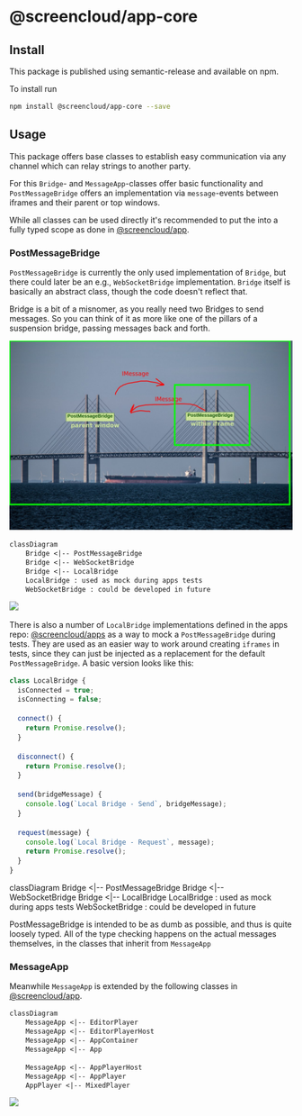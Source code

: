 # @screencloud/app-core

## Install

This package is published using semantic-release and available on npm.

To install run

```bash
npm install @screencloud/app-core --save
```

## Usage

This package offers base classes to establish easy communication via any channel which can relay strings to another party.

For this `Bridge`- and `MessageApp`-classes offer basic functionality and `PostMessageBridge` offers an implementation via
`message`-events between iframes and their parent or top windows.

While all classes can be used directly it's recommended to put the into a fully typed scope as done in [@screencloud/app](https://github.com/screencloud/app).

### PostMessageBridge

`PostMessageBridge` is currently the only used implementation of `Bridge`, but there could later be an e.g., `WebSocketBridge` implementation. `Bridge` itself is basically an abstract class, though the code doesn't reflect that.

Bridge is a bit of a misnomer, as you really need two Bridges to send messages. So you can think of it as more like one of the pillars of a suspension bridge, passing messages back and forth.

![](docs/postmessagebridge-communication.jpg)

```mermaid
classDiagram
    Bridge <|-- PostMessageBridge
    Bridge <|-- WebSocketBridge
    Bridge <|-- LocalBridge
    LocalBridge : used as mock during apps tests
    WebSocketBridge : could be developed in future

```

[![](https://mermaid.ink/img/eyJjb2RlIjoiY2xhc3NEaWFncmFtXG4gICAgQnJpZGdlIDx8LS0gUG9zdE1lc3NhZ2VCcmlkZ2VcbiAgICBCcmlkZ2UgPHwtLSBXZWJTb2NrZXRCcmlkZ2VcbiAgICBCcmlkZ2UgPHwtLSBMb2NhbEJyaWRnZVxuICAgIExvY2FsQnJpZGdlIDogdXNlZCBhcyBtb2NrIGR1cmluZyBhcHBzIHRlc3RzXG4gICAgV2ViU29ja2V0QnJpZGdlIDogY291bGQgYmUgZGV2ZWxvcGVkIGluIGZ1dHVyZVxuIiwibWVybWFpZCI6eyJ0aGVtZSI6ImZvcmVzdCJ9fQ)](https://mermaid-js.github.io/mermaid-live-editor/#/edit/eyJjb2RlIjoiY2xhc3NEaWFncmFtXG4gICAgQnJpZGdlIDx8LS0gUG9zdE1lc3NhZ2VCcmlkZ2VcbiAgICBCcmlkZ2UgPHwtLSBXZWJTb2NrZXRCcmlkZ2VcbiAgICBCcmlkZ2UgPHwtLSBMb2NhbEJyaWRnZVxuICAgIExvY2FsQnJpZGdlIDogdXNlZCBhcyBtb2NrIGR1cmluZyBhcHBzIHRlc3RzXG4gICAgV2ViU29ja2V0QnJpZGdlIDogY291bGQgYmUgZGV2ZWxvcGVkIGluIGZ1dHVyZVxuIiwibWVybWFpZCI6eyJ0aGVtZSI6ImZvcmVzdCJ9fQ)

There is also a number of `LocalBridge` implementations defined in the apps repo: [@screencloud/apps](https://github.com/screencloud/apps) as a way to mock a `PostMessageBridge` during tests. They are used as an easier way to work around creating `iframes` in tests, since they can just be injected as a replacement for the default `PostMessageBridge`. A basic version looks like this:

``` javascript
class LocalBridge {
  isConnected = true;
  isConnecting = false;

  connect() {
    return Promise.resolve();
  }

  disconnect() {
    return Promise.resolve();
  }

  send(bridgeMessage) {
    console.log(`Local Bridge - Send`, bridgeMessage);
  }

  request(message) {
    console.log(`Local Bridge - Request`, message);
    return Promise.resolve();
  }
}
```
classDiagram
    Bridge <|-- PostMessageBridge
    Bridge <|-- WebSocketBridge
    Bridge <|-- LocalBridge
    LocalBridge : used as mock during apps tests
    WebSocketBridge : could be developed in future

PostMessageBridge is intended to be as dumb as possible, and thus is quite loosely typed. All of the type checking happens on the actual messages themselves, in the classes that inherit from `MessageApp`


### MessageApp

Meanwhile `MessageApp` is extended by the following classes in [@screencloud/app](https://github.com/screencloud/app).

```mermaid
classDiagram
    MessageApp <|-- EditorPlayer
    MessageApp <|-- EditorPlayerHost
    MessageApp <|-- AppContainer
    MessageApp <|-- App

    MessageApp <|-- AppPlayerHost
    MessageApp <|-- AppPlayer
    AppPlayer <|-- MixedPlayer
```

[![](https://mermaid.ink/img/eyJjb2RlIjoiY2xhc3NEaWFncmFtXG4gICAgTWVzc2FnZUFwcCA8fC0tIEVkaXRvclBsYXllclxuICAgIE1lc3NhZ2VBcHAgPHwtLSBFZGl0b3JQbGF5ZXJIb3N0XG4gICAgTWVzc2FnZUFwcCA8fC0tIEFwcENvbnRhaW5lclxuICAgIE1lc3NhZ2VBcHAgPHwtLSBBcHBcblxuICAgIE1lc3NhZ2VBcHAgPHwtLSBBcHBQbGF5ZXJIb3N0XG4gICAgTWVzc2FnZUFwcCA8fC0tIEFwcFBsYXllclxuICAgIEFwcFBsYXllciA8fC0tIE1peGVkUGxheWVyXG4iLCJtZXJtYWlkIjp7InRoZW1lIjoiZm9yZXN0In19)](https://mermaid-js.github.io/mermaid-live-editor/#/edit/eyJjb2RlIjoiY2xhc3NEaWFncmFtXG4gICAgTWVzc2FnZUFwcCA8fC0tIEVkaXRvclBsYXllclxuICAgIE1lc3NhZ2VBcHAgPHwtLSBFZGl0b3JQbGF5ZXJIb3N0XG4gICAgTWVzc2FnZUFwcCA8fC0tIEFwcENvbnRhaW5lclxuICAgIE1lc3NhZ2VBcHAgPHwtLSBBcHBcblxuICAgIE1lc3NhZ2VBcHAgPHwtLSBBcHBQbGF5ZXJIb3N0XG4gICAgTWVzc2FnZUFwcCA8fC0tIEFwcFBsYXllclxuICAgIEFwcFBsYXllciA8fC0tIE1peGVkUGxheWVyXG4iLCJtZXJtYWlkIjp7InRoZW1lIjoiZm9yZXN0In19)
